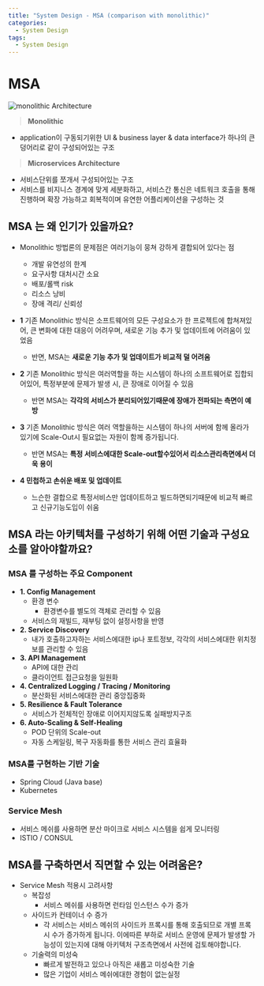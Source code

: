 ```yaml
---
title: "System Design - MSA (comparison with monolithic)"
categories:
  - System Design
tags:
  - System Design
---
```


# MSA
![monolithic Architecture](https://www.rancher.cn/img/blog/2019/microservices-vs-monolithic-architectures/microservices-and-monolithic-architectures.jpg)  

> **Monolithic**  


- application이 구동되기위한 UI & business layer & data interface가 하나의 큰 덩어리로 같이 구성되어있는 구조

> **Microservices Architecture**


- 서비스단위를 쪼개서 구성되어있는 구조
- 서비스를 비지니스 경계에 맞게 세분화하고, 서비스간 통신은 네트워크 호출을 통해 진행하며 확장 가능하고 회복적이며 유연한 어플리케이션을 구성하는 것


##  MSA 는 왜 인기가 있을까요?
- Monolithic 방법론의 문제점은 여러기능이 뭉쳐 강하게 결합되어 있다는 점
    - 개발 유연성의 한계
    - 요구사항 대처시간 소요
    - 배포/롤백 risk
    - 리소스 낭비
    - 장애 격리/ 신뢰성

- **1** 기존 Monolithic 방식은 소프트웨어의 모든 구성요소가 한 프로젝트에 합쳐져있어, 큰 변화에 대한 대응이 어려우며, 새로운 기능 추가 및 업데이트에 어려움이 있었음
    - 반면, MSA는 **새로운 기능 추가 및 업데이트가 비교적 덜 어려움**
- **2** 기존 Monolithic 방식은  여러역할을 하는 시스템이 하나의 소프트웨어로 집합되어있어, 특정부분에 문제가 발생 시, 큰 장애로 이어질 수 있음
    - 반면 MSA는 **각각의 서비스가 분리되어있기때문에 장애가 전파되는 측면이 예방**

- **3** 기존 Monolithic 방식은 여러 역할을하는 시스템이 하나의 서버에 함께 올라가 있기에 Scale-Out시 필요없는 자원이 함께 증가됩니다.
    - 반면 MSA는 **특정 서비스에대한 Scale-out할수있어서 리소스관리측면에서 더욱 용이**

- **4 민첩하고 손쉬운 배포 및 업데이트**
    - 느슨한 결합으로 특정서비스만 업데이트하고 빌드하면되기때문에 비교적 빠르고 신규기능도입이 쉬움

## MSA 라는 아키텍처를 구성하기 위해 어떤 기술과 구성요소를 알아야할까요?

### MSA 를 구성하는 주요 Component
- **1. Config Management**
    - 환경 변수
        - 환경변수를 별도의 객체로 관리할 수 있음
    - 서비스의 재빌드, 재부팅 없이 설정사항을 반영
- **2. Service Discovery**
    - 내가 호출하고자하는 서비스에대한 ip나 포트정보, 각각의 서비스에대한 위치정보를 관리할 수 있음
- **3. API Management**
    - API에 대한 관리
    - 클라이언트 접근요청을 일원화
- **4. Centralized Logging / Tracing / Monitoring**
    - 분산화된 서비스에대한 관리 중앙집중화
- **5. Resilience & Fault Tolerance**
    - 서비스가 전체적인 장애로 이어지지않도록 실패방지구조
- **6. Auto-Scaling & Self-Healing**
    - POD 단위의 Scale-out
    - 자동 스케일링, 복구 자동화를 통한 서비스 관리 효율화

### MSA를 구현하는 기반 기술
- Spring Cloud (Java base)
- Kubernetes

### Service Mesh
- 서비스 메쉬를 사용하면 분산 마이크로 서비스 시스템을 쉽게 모니터링
- ISTIO / CONSUL

## MSA를 구축하면서 직면할 수 있는 어려움은?
- Service Mesh 적용시 고려사항
    - 복잡성 
        - 서비스 메쉬를 사용하면 런타임 인스턴스 수가 증가
    - 사이드카 컨테이너 수 증가
        - 각 서비스는 서비스 메쉬의 사이드카 프록시를 통해 호출되므로 개별 프록시 수가 증가하게 됩니다. 이에따른 부하로 서비스 운영에 문제가 발생할 가능성이 있는지에 대해 아키텍처 구조측면에서 사전에 검토해야합니다.
    - 기술력의 미성숙
        - 빠르게 발전하고 있으나 아직은 새롭고 미성숙한 기술
        - 많은 기업이 서비스 메쉬에대한 경험이 없는실정